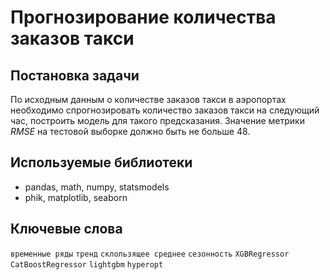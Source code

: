 # Прогнозирование количества заказов такси

## Постановка задачи

По исходным данным о количестве заказов такси в аэропортах необходимо спрогнозировать количество заказов такси на следующий час, построить модель для такого предсказания. 
Значение метрики *RMSE* на тестовой выборке должно быть не больше 48.

## Используемые библиотеки

- pandas, math, numpy, statsmodels
- phik, matplotlib, seaborn

## Ключевые слова

`временные ряды` `тренд` `склользящее среднее` `сезонность` 
`XGBRegressor` `CatBoostRegressor` `lightgbm` `hyperopt`
